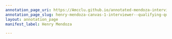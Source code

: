 ```yaml
---
annotation_page_uri: https://Amcclu.github.io/annotated-mendoza-interview/annotations/henry-mendoza-canvas-1-interviewer--qualifying-question--specific-question.json
annotation_page_slug: henry-mendoza-canvas-1-interviewer--qualifying-question--specific-question
layout: annotation_page
manifest_label: Henry Mendoza

---
```


